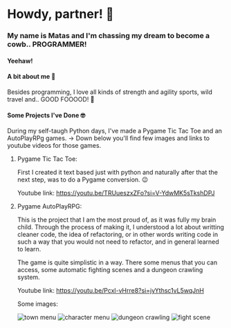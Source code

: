 # Howdy, partner! :cowboy_hat_face:

### My name is Matas and I'm chassing my dream to become a cowb.. PROGRAMMER!
#### Yeehaw!

#### A bit about me :disguised_face:
Besides programming, I love all kinds of strength and agility sports, wild travel and..
GOOD FOOOOD! :hand_over_mouth:

#### Some Projects I've Done :nerd_face:

During my self-taugh Python days, I've made a Pygame Tic Tac Toe and an AutoPlayRPg games.
-> Down below you'll find few images and links to youtube videos for those games.

1. Pygame Tic Tac Toe:
   
   First I created it text based just with python and naturally after that the next step,
   was to do a Pygame conversion. :wink:

    Youtube link:
       https://youtu.be/TRUueszxZFo?si=V-YdwMK5sTkshDPJ

2. Pygame AutoPlayRPG:

   This is the project that I am the most proud of, as it was fully my brain child.
   Through the process of making it, I understood a lot about writting cleaner code,
   the idea of refactoring, or in other words writing code in such a way that you would
   not need to refactor, and in general learned to learn.

   The game is quite simplistic in a way. There some menus that you can access, some
   automatic fighting scenes and a dungeon crawling system.

     Youtube link:
       https://youtu.be/Pcxl-vHrre8?si=jyYthsc1vL5wqJnH

     Some images:
       
   ![town menu](https://github.com/Boston-Crab/Boston-Crab/blob/main/assets/imgs/0.png)
   ![character menu](https://github.com/Boston-Crab/Boston-Crab/blob/main/assets/imgs/1.png)
   ![dungeon crawling](https://github.com/Boston-Crab/Boston-Crab/blob/main/assets/imgs/2.png)
   ![fight scene](https://github.com/Boston-Crab/Boston-Crab/blob/main/assets/imgs/4.png)
<!--
**Boston-Crab/Boston-Crab** is a ✨ _special_ ✨ repository because its `README.md` (this file) appears on your GitHub profile.

Here are some ideas to get you started:

- 🔭 I’m currently working on ...
- 🌱 I’m currently learning ...
- 👯 I’m looking to collaborate on ...
- 🤔 I’m looking for help with ...
- 💬 Ask me about ...
- 📫 How to reach me: ...
- 😄 Pronouns: ...
- ⚡ Fun fact: ...
-->
